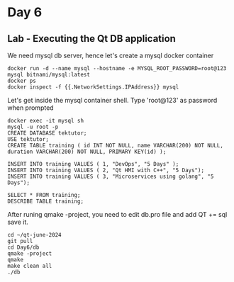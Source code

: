 # Day 6

## Lab - Executing the Qt DB application

We need mysql db server, hence let's create a mysql docker container
```
docker run -d --name mysql --hostname -e MYSQL_ROOT_PASSWORD=root@123 mysql bitnami/mysql:latest
docker ps
docker inspect -f {{.NetworkSettings.IPAddress}} mysql
```

Let's get inside the mysql container shell. Type 'root@123' as password when prompted
```
docker exec -it mysql sh
mysql -u root -p
CREATE DATABASE tektutor;
USE tektutor;
CREATE TABLE training ( id INT NOT NULL, name VARCHAR(200) NOT NULL, duration VARCHAR(200) NOT NULL, PRIMARY KEY(id) );

INSERT INTO training VALUES ( 1, "DevOps", "5 Days" );
INSERT INTO training VALUES ( 2, "Qt HMI with C++", "5 Days");
INSERT INTO training VALUES ( 3, "Microservices using golang", "5 Days");

SELECT * FROM training;
DESCRIBE TABLE training;
```

After runing qmake -project, you need to edit db.pro file and add QT += sql save it.
```
cd ~/qt-june-2024
git pull
cd Day6/db
qmake -project
qmake
make clean all
./db
```
